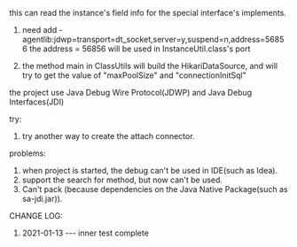 this can read the instance's field info for the special interface's implements.

1. need add -agentlib:jdwp=transport=dt_socket,server=y,suspend=n,address=56856
   the address = 56856 will be used in InstanceUtil.class's port
   
2. the method main in ClassUtils will build the HikariDataSource, and will try to get the value of "maxPoolSize" 
   and "connectionInitSql"


the project use Java Debug Wire Protocol(JDWP) and Java Debug Interfaces(JDI)

try:
1. try another way to create the attach connector.

problems:
1. when project is started, the debug can't be used in IDE(such as Idea).
2. support the search for method, but now can't be used.
3. Can't pack (because dependencies on the Java Native Package(such as sa-jdi.jar)).



CHANGE LOG:
1. 2021-01-13 --- inner test complete